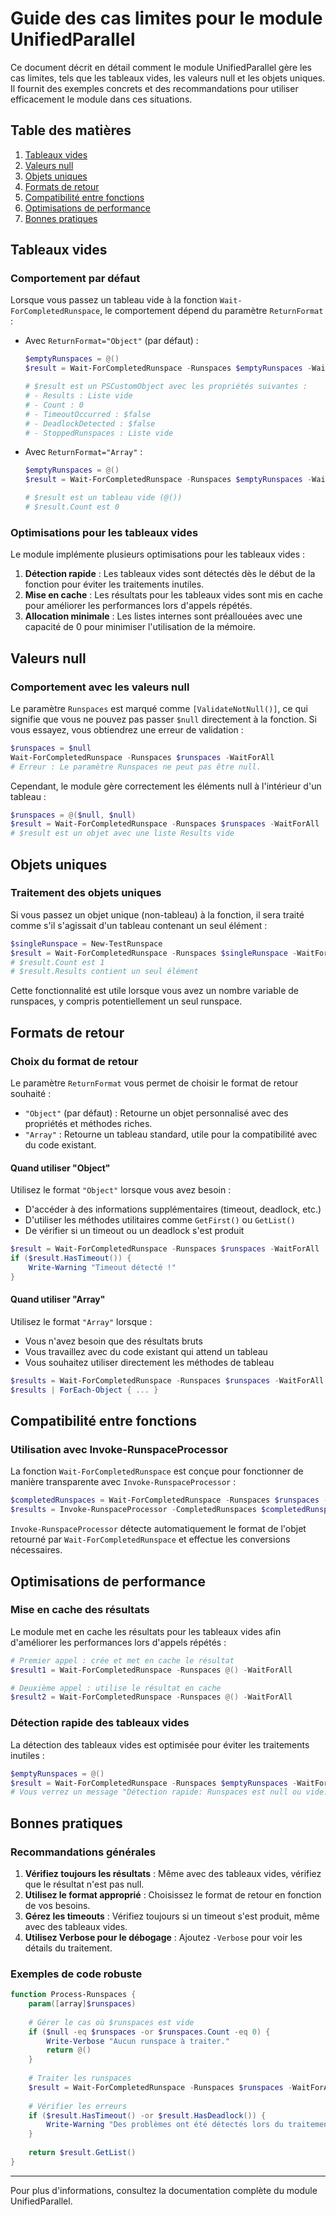 # Guide des cas limites pour le module UnifiedParallel

Ce document décrit en détail comment le module UnifiedParallel gère les cas limites, tels que les tableaux vides, les valeurs null et les objets uniques. Il fournit des exemples concrets et des recommandations pour utiliser efficacement le module dans ces situations.

## Table des matières

1. [Tableaux vides](#tableaux-vides)
2. [Valeurs null](#valeurs-null)
3. [Objets uniques](#objets-uniques)
4. [Formats de retour](#formats-de-retour)
5. [Compatibilité entre fonctions](#compatibilité-entre-fonctions)
6. [Optimisations de performance](#optimisations-de-performance)
7. [Bonnes pratiques](#bonnes-pratiques)

## Tableaux vides

### Comportement par défaut

Lorsque vous passez un tableau vide à la fonction `Wait-ForCompletedRunspace`, le comportement dépend du paramètre `ReturnFormat` :

- Avec `ReturnFormat="Object"` (par défaut) :
  ```powershell
  $emptyRunspaces = @()
  $result = Wait-ForCompletedRunspace -Runspaces $emptyRunspaces -WaitForAll
  
  # $result est un PSCustomObject avec les propriétés suivantes :
  # - Results : Liste vide
  # - Count : 0
  # - TimeoutOccurred : $false
  # - DeadlockDetected : $false
  # - StoppedRunspaces : Liste vide
  ```

- Avec `ReturnFormat="Array"` :
  ```powershell
  $emptyRunspaces = @()
  $result = Wait-ForCompletedRunspace -Runspaces $emptyRunspaces -WaitForAll -ReturnFormat "Array"
  
  # $result est un tableau vide (@())
  # $result.Count est 0
  ```

### Optimisations pour les tableaux vides

Le module implémente plusieurs optimisations pour les tableaux vides :

1. **Détection rapide** : Les tableaux vides sont détectés dès le début de la fonction pour éviter les traitements inutiles.
2. **Mise en cache** : Les résultats pour les tableaux vides sont mis en cache pour améliorer les performances lors d'appels répétés.
3. **Allocation minimale** : Les listes internes sont préallouées avec une capacité de 0 pour minimiser l'utilisation de la mémoire.

## Valeurs null

### Comportement avec les valeurs null

Le paramètre `Runspaces` est marqué comme `[ValidateNotNull()]`, ce qui signifie que vous ne pouvez pas passer `$null` directement à la fonction. Si vous essayez, vous obtiendrez une erreur de validation :

```powershell
$runspaces = $null
Wait-ForCompletedRunspace -Runspaces $runspaces -WaitForAll
# Erreur : Le paramètre Runspaces ne peut pas être null.
```

Cependant, le module gère correctement les éléments null à l'intérieur d'un tableau :

```powershell
$runspaces = @($null, $null)
$result = Wait-ForCompletedRunspace -Runspaces $runspaces -WaitForAll
# $result est un objet avec une liste Results vide
```

## Objets uniques

### Traitement des objets uniques

Si vous passez un objet unique (non-tableau) à la fonction, il sera traité comme s'il s'agissait d'un tableau contenant un seul élément :

```powershell
$singleRunspace = New-TestRunspace
$result = Wait-ForCompletedRunspace -Runspaces $singleRunspace -WaitForAll
# $result.Count est 1
# $result.Results contient un seul élément
```

Cette fonctionnalité est utile lorsque vous avez un nombre variable de runspaces, y compris potentiellement un seul runspace.

## Formats de retour

### Choix du format de retour

Le paramètre `ReturnFormat` vous permet de choisir le format de retour souhaité :

- `"Object"` (par défaut) : Retourne un objet personnalisé avec des propriétés et méthodes riches.
- `"Array"` : Retourne un tableau standard, utile pour la compatibilité avec du code existant.

#### Quand utiliser "Object"

Utilisez le format `"Object"` lorsque vous avez besoin :
- D'accéder à des informations supplémentaires (timeout, deadlock, etc.)
- D'utiliser les méthodes utilitaires comme `GetFirst()` ou `GetList()`
- De vérifier si un timeout ou un deadlock s'est produit

```powershell
$result = Wait-ForCompletedRunspace -Runspaces $runspaces -WaitForAll
if ($result.HasTimeout()) {
    Write-Warning "Timeout détecté !"
}
```

#### Quand utiliser "Array"

Utilisez le format `"Array"` lorsque :
- Vous n'avez besoin que des résultats bruts
- Vous travaillez avec du code existant qui attend un tableau
- Vous souhaitez utiliser directement les méthodes de tableau

```powershell
$results = Wait-ForCompletedRunspace -Runspaces $runspaces -WaitForAll -ReturnFormat "Array"
$results | ForEach-Object { ... }
```

## Compatibilité entre fonctions

### Utilisation avec Invoke-RunspaceProcessor

La fonction `Wait-ForCompletedRunspace` est conçue pour fonctionner de manière transparente avec `Invoke-RunspaceProcessor` :

```powershell
$completedRunspaces = Wait-ForCompletedRunspace -Runspaces $runspaces -WaitForAll
$results = Invoke-RunspaceProcessor -CompletedRunspaces $completedRunspaces
```

`Invoke-RunspaceProcessor` détecte automatiquement le format de l'objet retourné par `Wait-ForCompletedRunspace` et effectue les conversions nécessaires.

## Optimisations de performance

### Mise en cache des résultats

Le module met en cache les résultats pour les tableaux vides afin d'améliorer les performances lors d'appels répétés :

```powershell
# Premier appel : crée et met en cache le résultat
$result1 = Wait-ForCompletedRunspace -Runspaces @() -WaitForAll

# Deuxième appel : utilise le résultat en cache
$result2 = Wait-ForCompletedRunspace -Runspaces @() -WaitForAll
```

### Détection rapide des tableaux vides

La détection des tableaux vides est optimisée pour éviter les traitements inutiles :

```powershell
$emptyRunspaces = @()
$result = Wait-ForCompletedRunspace -Runspaces $emptyRunspaces -WaitForAll -Verbose
# Vous verrez un message "Détection rapide: Runspaces est null ou vide. Aucun runspace à traiter."
```

## Bonnes pratiques

### Recommandations générales

1. **Vérifiez toujours les résultats** : Même avec des tableaux vides, vérifiez que le résultat n'est pas null.
2. **Utilisez le format approprié** : Choisissez le format de retour en fonction de vos besoins.
3. **Gérez les timeouts** : Vérifiez toujours si un timeout s'est produit, même avec des tableaux vides.
4. **Utilisez Verbose pour le débogage** : Ajoutez `-Verbose` pour voir les détails du traitement.

### Exemples de code robuste

```powershell
function Process-Runspaces {
    param([array]$runspaces)
    
    # Gérer le cas où $runspaces est vide
    if ($null -eq $runspaces -or $runspaces.Count -eq 0) {
        Write-Verbose "Aucun runspace à traiter."
        return @()
    }
    
    # Traiter les runspaces
    $result = Wait-ForCompletedRunspace -Runspaces $runspaces -WaitForAll
    
    # Vérifier les erreurs
    if ($result.HasTimeout() -or $result.HasDeadlock()) {
        Write-Warning "Des problèmes ont été détectés lors du traitement des runspaces."
    }
    
    return $result.GetList()
}
```

---

Pour plus d'informations, consultez la documentation complète du module UnifiedParallel.
